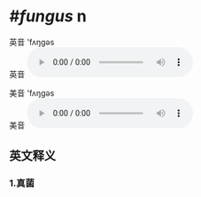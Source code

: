 # ***\#fungus*** n
英音 'fʌŋɡəs  
英音
<audio src="./media/fungus1_AAC.aac" controls="controls"></audio>

美音 'fʌŋɡəs  
美音
<audio src="./media/fungus1_AAC.aac" controls="controls"></audio>



  

英文释义
---
### 1.**真菌**  


